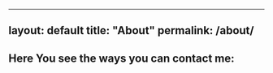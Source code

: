 
---
layout: default
title: "About"
permalink: /about/
---










## Here You see the ways you can contact me:
